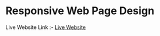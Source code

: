 # Responsive Web Page Design

Live Website Link :-  [Live Website](https://satyaprakash-136.github.io/ResponsiveWebPage)
